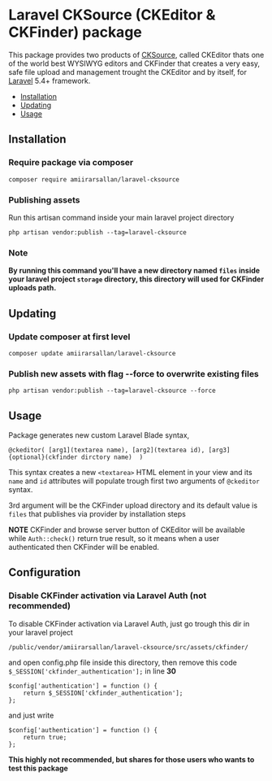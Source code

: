 # Laravel CKSource (CKEditor &amp; CKFinder) package
This package provides two products of [CKSource](https://cksource.com/), called CKEditor thats one of the world best
WYSIWYG editors and CKFinder that creates a very easy, safe file upload and management trought the CKEditor and by itself,
for [Laravel](https://laravel.com/) 5.4+ framework.

- [Installation](#installation)
- [Updating](#updating)
- [Usage](#usage)

## Installation
### Require package via composer
```
composer require amiirarsallan/laravel-cksource
```
### Publishing assets
Run this artisan command inside your main laravel project directory
```
php artisan vendor:publish --tag=laravel-cksource
```

### Note
**By running this command you'll have a new directory named ```files``` inside your laravel project ```storage``` directory,
this directory will used for CKFinder uploads path.**

## Updating
### Update composer at first level
```
composer update amiirarsallan/laravel-cksource
```
### Publish new assets with flag --force to overwrite existing files
```
php artisan vendor:publish --tag=laravel-cksource --force
```

## Usage
Package generates new custom Laravel Blade syntax,
```
@ckeditor( [arg1](textarea name), [arg2](textarea id), [arg3]{optional}(ckfinder dirctory name)  )
```
This syntax creates a new ```<textarea>``` HTML element in your view and its ```name``` and ```id``` attributes
will populate trough first two arguments of ```@ckeditor``` syntax.

3rd argument will be the CKFinder upload directory and its default value is ```files``` that publishes via provider by installation steps

**NOTE**
CKFinder and browse server button of CKEditor will be available while ```Auth::check()``` return true result,
so it means when a user authenticated then CKFinder will be enabled.

## Configuration
### Disable CKFinder activation via Laravel Auth (not recommended)
To disable CKFinder activation via Laravel Auth, just go trough this dir in your laravel project
```
/public/vendor/amiirarsallan/laravel-cksource/src/assets/ckfinder/
```
and open config.php file inside this directory, then remove this code ```$_SESSION['ckfinder_authentication'];``` in line **30**
```
$config['authentication'] = function () {
    return $_SESSION['ckfinder_authentication'];
};
```
and just write
```
$config['authentication'] = function () {
    return true;
};
```

**This highly not recommended, but shares for those users who wants to test this package**
